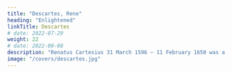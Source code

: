 ```yaml
---
title: "Descartes, Rene"
heading: "Enlightened"
linkTitle: Descartes
# date: 2022-07-29
weight: 22
# date: 2022-08-08
description: "Renatus Cartesius 31 March 1596 – 11 February 1650 was a French philosopher, mathematician, and scientist who invented analytic geometry"
image: "/covers/descartes.jpg"
---
```


<!-- 

description= ""
# linking the previously separate fields of geometry and algebra. He is one of the foundations of Material Superphysics, aside from Pythagoras and Kepler
image= ""
date= "2022-01-27"
+++
 -->